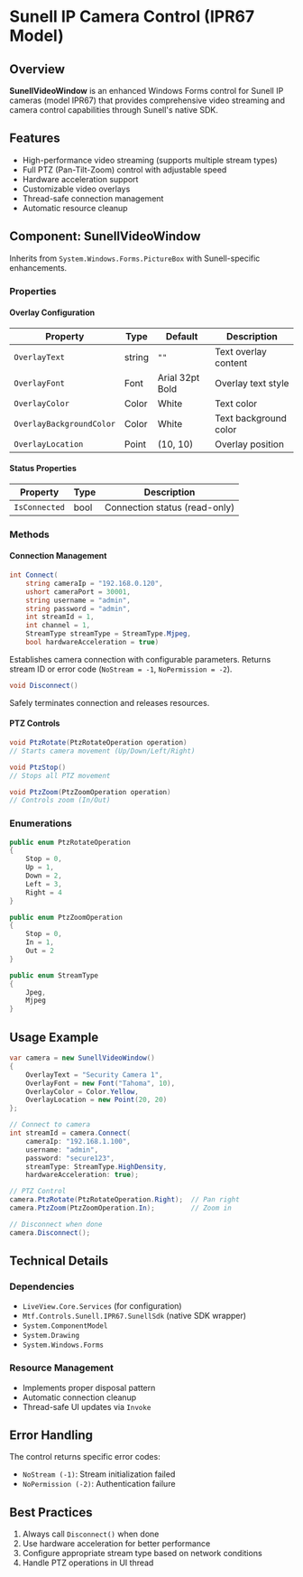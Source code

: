# Sunell IP Camera Control (IPR67 Model)

## Overview
**SunellVideoWindow** is an enhanced Windows Forms control for Sunell IP cameras (model IPR67) that provides comprehensive video streaming and camera control capabilities through Sunell's native SDK.

## Features
- High-performance video streaming (supports multiple stream types)
- Full PTZ (Pan-Tilt-Zoom) control with adjustable speed
- Hardware acceleration support
- Customizable video overlays
- Thread-safe connection management
- Automatic resource cleanup

## Component: SunellVideoWindow
Inherits from `System.Windows.Forms.PictureBox` with Sunell-specific enhancements.

### Properties

#### Overlay Configuration
| Property | Type | Default | Description |
|----------|------|---------|-------------|
| `OverlayText` | string | `""` | Text overlay content |
| `OverlayFont` | Font | Arial 32pt Bold | Overlay text style |
| `OverlayColor` | Color | White | Text color |
| `OverlayBackgroundColor` | Color | White | Text background color |
| `OverlayLocation` | Point | (10, 10) | Overlay position |

#### Status Properties
| Property | Type | Description |
|----------|------|-------------|
| `IsConnected` | bool | Connection status (read-only) |

### Methods

#### Connection Management
```csharp
int Connect(
    string cameraIp = "192.168.0.120",
    ushort cameraPort = 30001,
    string username = "admin",
    string password = "admin",
    int streamId = 1,
    int channel = 1,
    StreamType streamType = StreamType.Mjpeg,
    bool hardwareAcceleration = true)
```
Establishes camera connection with configurable parameters. Returns stream ID or error code (`NoStream = -1`, `NoPermission = -2`).

```csharp
void Disconnect()
```
Safely terminates connection and releases resources.

#### PTZ Controls
```csharp
void PtzRotate(PtzRotateOperation operation)
// Starts camera movement (Up/Down/Left/Right)

void PtzStop()
// Stops all PTZ movement

void PtzZoom(PtzZoomOperation operation)
// Controls zoom (In/Out)
```

### Enumerations
```csharp
public enum PtzRotateOperation
{
	Stop = 0,
	Up = 1,
	Down = 2,
	Left = 3,
	Right = 4
}

public enum PtzZoomOperation
{
	Stop = 0,
	In = 1,
	Out = 2
}

public enum StreamType
{
	Jpeg,
	Mjpeg
}
```

## Usage Example

```csharp
var camera = new SunellVideoWindow()
{
    OverlayText = "Security Camera 1",
    OverlayFont = new Font("Tahoma", 10),
    OverlayColor = Color.Yellow,
    OverlayLocation = new Point(20, 20)
};

// Connect to camera
int streamId = camera.Connect(
    cameraIp: "192.168.1.100",
    username: "admin",
    password: "secure123",
    streamType: StreamType.HighDensity,
    hardwareAcceleration: true);

// PTZ Control
camera.PtzRotate(PtzRotateOperation.Right);  // Pan right
camera.PtzZoom(PtzZoomOperation.In);         // Zoom in

// Disconnect when done
camera.Disconnect();
```

## Technical Details

### Dependencies
- `LiveView.Core.Services` (for configuration)
- `Mtf.Controls.Sunell.IPR67.SunellSdk` (native SDK wrapper)
- `System.ComponentModel`
- `System.Drawing`
- `System.Windows.Forms`

### Resource Management
- Implements proper disposal pattern
- Automatic connection cleanup
- Thread-safe UI updates via `Invoke`

## Error Handling
The control returns specific error codes:
- `NoStream (-1)`: Stream initialization failed
- `NoPermission (-2)`: Authentication failure

## Best Practices
1. Always call `Disconnect()` when done
2. Use hardware acceleration for better performance
3. Configure appropriate stream type based on network conditions
4. Handle PTZ operations in UI thread
